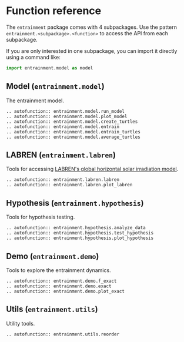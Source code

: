 # Function reference

The `entrainment` package comes with 4 subpackages. Use the pattern  `entrainment.<subpackage>.<function>` to access the API from each subpackage.

If you are only interested in one subpackage, you can import it directly using a command like:

``` python
import entrainment.model as model
```

## Model (`entrainment.model`)

The entrainment model.

```{eval-rst}
.. autofunction:: entrainment.model.run_model
.. autofunction:: entrainment.model.plot_model
.. autofunction:: entrainment.model.create_turtles
.. autofunction:: entrainment.model.entrain
.. autofunction:: entrainment.model.entrain_turtles
.. autofunction:: entrainment.model.average_turtles
```

## LABREN (`entrainment.labren`)

Tools for accessing [LABREN's global horizontal solar irradiation model](http://labren.ccst.inpe.br/atlas_2017.html).

```{eval-rst}
.. autofunction:: entrainment.labren.labren
.. autofunction:: entrainment.labren.plot_labren
```

## Hypothesis (`entrainment.hypothesis`)

Tools for hypothesis testing.

```{eval-rst}
.. autofunction:: entrainment.hypothesis.analyze_data
.. autofunction:: entrainment.hypothesis.test_hypothesis
.. autofunction:: entrainment.hypothesis.plot_hypothesis
```

## Demo (`entrainment.demo`)

Tools to explore the entrainment dynamics.

```{eval-rst}
.. autofunction:: entrainment.demo.f_exact
.. autofunction:: entrainment.demo.exact
.. autofunction:: entrainment.demo.plot_exact
```

## Utils (`entrainment.utils`)

Utility tools.

```{eval-rst}
.. autofunction:: entrainment.utils.reorder
```
